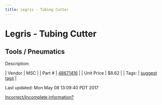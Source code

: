 ```yaml
---
title: Legris - Tubing Cutter
---
```


# Legris - Tubing Cutter
## Tools / Pneumatics
Description: 	 

| Vendor | MSC | 
| Part # | [48671416](http://www.mscdirect.com/) | 
| Unit Price | $8.62 | 
| Tags: | [suggest tags](https://docs.google.com/forms/d/e/1FAIpQLSeWyY8v3RgOty-MyWmh9U0iivNYN_molChYyS-0U-o-kOAv_g/viewform) | 

Last updated: Mon May 08 13:09:40 PDT 2017

 [Incorrect/Incomplete information?](https://docs.google.com/forms/d/e/1FAIpQLSeWyY8v3RgOty-MyWmh9U0iivNYN_molChYyS-0U-o-kOAv_g/viewform)